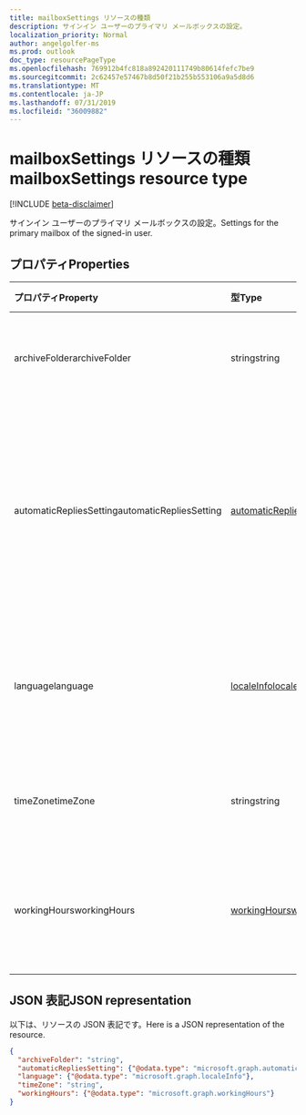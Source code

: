 ```yaml
---
title: mailboxSettings リソースの種類
description: サインイン ユーザーのプライマリ メールボックスの設定。
localization_priority: Normal
author: angelgolfer-ms
ms.prod: outlook
doc_type: resourcePageType
ms.openlocfilehash: 769912b4fc818a892420111749b80614fefc7be9
ms.sourcegitcommit: 2c62457e57467b8d50f21b255b553106a9a5d8d6
ms.translationtype: MT
ms.contentlocale: ja-JP
ms.lasthandoff: 07/31/2019
ms.locfileid: "36009882"
---
```

# <a name="mailboxsettings-resource-type"></a><span data-ttu-id="e19e1-103">mailboxSettings リソースの種類</span><span class="sxs-lookup"><span data-stu-id="e19e1-103">mailboxSettings resource type</span></span>

[!INCLUDE [beta-disclaimer](../../includes/beta-disclaimer.md)]

<span data-ttu-id="e19e1-104">サインイン ユーザーのプライマリ メールボックスの設定。</span><span class="sxs-lookup"><span data-stu-id="e19e1-104">Settings for the primary mailbox of the signed-in user.</span></span>


## <a name="properties"></a><span data-ttu-id="e19e1-105">プロパティ</span><span class="sxs-lookup"><span data-stu-id="e19e1-105">Properties</span></span>
| <span data-ttu-id="e19e1-106">プロパティ</span><span class="sxs-lookup"><span data-stu-id="e19e1-106">Property</span></span>     | <span data-ttu-id="e19e1-107">型</span><span class="sxs-lookup"><span data-stu-id="e19e1-107">Type</span></span>   |<span data-ttu-id="e19e1-108">説明</span><span class="sxs-lookup"><span data-stu-id="e19e1-108">Description</span></span>|
|:---------------|:--------|:----------|
|<span data-ttu-id="e19e1-109">archiveFolder</span><span class="sxs-lookup"><span data-stu-id="e19e1-109">archiveFolder</span></span>|<span data-ttu-id="e19e1-110">string</span><span class="sxs-lookup"><span data-stu-id="e19e1-110">string</span></span>|<span data-ttu-id="e19e1-111">ユーザーのアーカイブ フォルダーのフォルダー ID。</span><span class="sxs-lookup"><span data-stu-id="e19e1-111">Folder ID of an archive folder for the user.</span></span>|
|<span data-ttu-id="e19e1-112">automaticRepliesSetting</span><span class="sxs-lookup"><span data-stu-id="e19e1-112">automaticRepliesSetting</span></span>|[<span data-ttu-id="e19e1-113">automaticRepliesSetting</span><span class="sxs-lookup"><span data-stu-id="e19e1-113">automaticRepliesSetting</span></span>](automaticrepliessetting.md)|<span data-ttu-id="e19e1-114">サインイン ユーザーからのメッセージを使用して、着信メールの送信者に自動的に通知する構成設定。</span><span class="sxs-lookup"><span data-stu-id="e19e1-114">Configuration settings to automatically notify the sender of an incoming email with a message from the signed-in user.</span></span>|
|<span data-ttu-id="e19e1-115">language</span><span class="sxs-lookup"><span data-stu-id="e19e1-115">language</span></span>|[<span data-ttu-id="e19e1-116">localeInfo</span><span class="sxs-lookup"><span data-stu-id="e19e1-116">localeInfo</span></span>](localeinfo.md)|<span data-ttu-id="e19e1-117">優先言語および国/地域を含むユーザーのロケール情報。</span><span class="sxs-lookup"><span data-stu-id="e19e1-117">The locale information for the user, including the preferred language and country/region.</span></span>|
|<span data-ttu-id="e19e1-118">timeZone</span><span class="sxs-lookup"><span data-stu-id="e19e1-118">timeZone</span></span>|<span data-ttu-id="e19e1-119">string</span><span class="sxs-lookup"><span data-stu-id="e19e1-119">string</span></span>|<span data-ttu-id="e19e1-120">ユーザーのメールボックスの既定のタイム ゾーン。</span><span class="sxs-lookup"><span data-stu-id="e19e1-120">The default time zone for the user's mailbox.</span></span>|
|<span data-ttu-id="e19e1-121">workingHours</span><span class="sxs-lookup"><span data-stu-id="e19e1-121">workingHours</span></span>|[<span data-ttu-id="e19e1-122">workingHours</span><span class="sxs-lookup"><span data-stu-id="e19e1-122">workingHours</span></span>](workinghours.md)|<span data-ttu-id="e19e1-123">ユーザーが働く曜日と、特定のタイムゾーンの時間。</span><span class="sxs-lookup"><span data-stu-id="e19e1-123">The days of the week and hours in a specific time zone that the user works.</span></span>|

## <a name="json-representation"></a><span data-ttu-id="e19e1-124">JSON 表記</span><span class="sxs-lookup"><span data-stu-id="e19e1-124">JSON representation</span></span>

<span data-ttu-id="e19e1-125">以下は、リソースの JSON 表記です。</span><span class="sxs-lookup"><span data-stu-id="e19e1-125">Here is a JSON representation of the resource.</span></span>

<!-- {
  "blockType": "resource",
  "optionalProperties": [
    "archiveFolder"
  ],
  "@odata.type": "microsoft.graph.mailboxSettings"
}-->

```json
{
  "archiveFolder": "string",
  "automaticRepliesSetting": {"@odata.type": "microsoft.graph.automaticRepliesSetting"},
  "language": {"@odata.type": "microsoft.graph.localeInfo"},
  "timeZone": "string",
  "workingHours": {"@odata.type": "microsoft.graph.workingHours"}
}

```

<!-- uuid: 8fcb5dbc-d5aa-4681-8e31-b001d5168d79
2015-10-25 14:57:30 UTC -->
<!--
{
  "type": "#page.annotation",
  "description": "mailboxSettings resource",
  "keywords": "",
  "section": "documentation",
  "tocPath": "",
  "suppressions": []
}
-->
